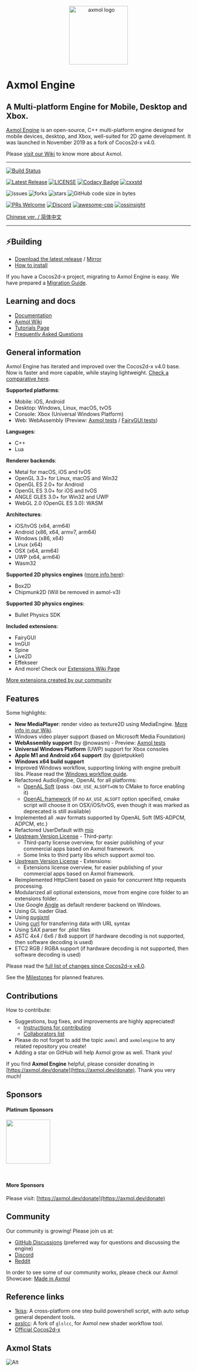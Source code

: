 <p align="center"><a href="https://axmol.dev" target="_blank" rel="noopener noreferrer"><img width="160" src="https://axmol.dev/assets/img/logo.png" alt="axmol logo"></a></p>

# Axmol Engine

## A Multi-platform Engine for Mobile, Desktop and Xbox.

[Axmol Engine](https://axmol.dev) is an open-source, C++ multi-platform engine designed for mobile devices, desktop, and Xbox, well-suited for 2D game development. It was launched in November 2019 as a fork of Cocos2d-x v4.0.

Please [visit our Wiki](https://github.com/axmolengine/axmol/wiki) to know more about Axmol.

***

[![Build Status](https://github.com/axmolengine/axmol/workflows/build/badge.svg)](https://github.com/axmolengine/axmol/actions?query=workflow%3Abuild)

[![Latest Release](https://img.shields.io/github/v/release/axmolengine/axmol?label=release)](https://github.com/axmolengine/axmol/releases)
[![LICENSE](https://img.shields.io/badge/license-MIT-blue.svg)](LICENSE)
[![Codacy Badge](https://app.codacy.com/project/badge/Grade/81fa1aba09ab41a98b949064b928d06e)](https://www.codacy.com/gh/axmolengine/axmol/dashboard?utm_source=github.com&amp;utm_medium=referral&amp;utm_content=axmolengine/axmol&amp;utm_campaign=Badge_Grade)
[![cxxstd](https://img.shields.io/badge/cxxstd-c++20-8A2BE2.svg)](https://github.com/axmolengine/axmol)  

![issues](https://img.shields.io/github/issues/axmolengine/axmol?style=plastic)
![forks](https://img.shields.io/github/forks/axmolengine/axmol?style=plastic)
![stars](https://img.shields.io/github/stars/axmolengine/axmol?style=plastic)
![GitHub code size in bytes](https://img.shields.io/github/languages/code-size/axmolengine/axmol?style=plastic)  

[![PRs Welcome](https://img.shields.io/badge/PRs-welcome-blue.svg)](https://github.com/axmolengine/axmol/pulls)
[![Discord](https://img.shields.io/discord/1099599084895088670?label=discord)](https://discord.gg/QjaQBhFVay)
[![awesome-cpp](https://badgen.net/badge/icon/awesome-cpp/pink?icon=awesome&label&color)](https://github.com/fffaraz/awesome-cpp)
[![ossinsight](https://badgen.net/badge/icon/ossinsight/pink?icon=awesome&label&color)](https://ossinsight.io/collections/game-engine/)

[Chinese ver. / 简体中文](README_CN.md)

***

## ⚡️Building

* [Download the latest release](https://github.com/axmolengine/axmol/releases) / [Mirror](https://gitee.com/simdsoft/axmol)
* [How to install](docs/DevSetup.md)

If you have a Cocos2d-x project, migrating to Axmol Engine is easy. We have prepared a [Migration Guide](https://github.com/axmolengine/axmol/wiki/Cocos2d%E2%80%90x-migration-guide).

## Learning and docs

* [Documentation](https://axmol.dev/manual/latest/)
* [Axmol Wiki](https://github.com/axmolengine/axmol/wiki)
* [Tutorials Page](https://github.com/axmolengine/axmol/wiki/Tutorials)
* [Frequently Asked Questions](https://github.com/axmolengine/axmol/wiki/FAQ)

## General information

Axmol Engine has iterated and improved over the Cocos2d-x v4.0 base. Now is faster and more capable, while staying lightweight. [Check a comparative here](https://github.com/axmolengine/axmol/wiki/Axmol-vs-Cocos2d%E2%80%90x).

**Supported platforms**:
* Mobile: iOS, Android
* Desktop: Windows, Linux, macOS, tvOS
* Console: Xbox (Universal Windows Platform)
* Web: WebAssembly (Preview: [Axmol tests](https://axmol.netlify.app/wasm/cpp-tests/cpp-tests) / [FairyGUI tests](https://axmol.netlify.app/wasm/fairygui-tests/fairygui-tests))

**Languages**:
* C++
* Lua

**Renderer backends**:
* Metal for macOS, iOS and tvOS
* OpenGL 3.3+ for Linux, macOS and Win32
* OpenGL ES 2.0+ for Android
* OpenGL ES 3.0+ for iOS and tvOS
* ANGLE GLES 3.0+ for Win32 and UWP
* WebGL 2.0 (OpenGL ES 3.0): WASM

**Architectures**:
* iOS/tvOS (x64, arm64)
* Android (x86, x64, armv7, arm64)
* Windows (x86, x64)
* Linux (x64)
* OSX (x64, arm64)
* UWP (x64, arm64)
* Wasm32

**Supported 2D physics engines** ([more info here](https://github.com/axmolengine/axmol/wiki/2D-Physics-Engines-Information)):
* Box2D
* Chipmunk2D (Will be removed in axmol-v3)

**Supported 3D physics engines**:
* Bullet Physics SDK

**Included extensions**:
* FairyGUI
* ImGUI
* Spine
* Live2D
* Effekseer
* And more! Check our [Extensions Wiki Page](https://github.com/axmolengine/axmol/wiki/Extensions)

[More extensions created by our community](https://github.com/axmolengine/axmol/wiki/Made-in-Axmol) 

## Features

Some highlights:

- **New MediaPlayer**: render video as texture2D using MediaEngine. [More info in our Wiki](https://github.com/axmolengine/axmol/wiki/Media-Player).
- Windows video player support (based on Microsoft Media Foundation)
- **WebAssembly support** (by @nowasm) - Preview: [Axmol tests](https://axmol.netlify.app/wasm/cpp-tests/cpp-tests)
- **Universal Windows Platform** (UWP) support for Xbox consoles
- **Apple M1 and Android x64 support** (by @pietpukkel)
- **Windows x64 build support**
- Improved Windows workflow, supporting linking with engine prebuilt libs. Please read the [Windows workflow guide](https://github.com/axmolengine/axmol/issues/564).
- Refactored AudioEngine, OpenAL for all platforms:
    - [OpenAL Soft](https://github.com/kcat/openal-soft) (pass `-DAX_USE_ALSOFT=ON` to CMake to force enabling it)
    - [OpenAL.framework](https://opensource.apple.com/tarballs/OpenAL) (if no `AX_USE_ALSOFT` option specified, cmake script will choose it on OSX/iOS/tvOS, even though it was marked as deprecated is still available)
- Implemented all .wav formats supported by OpenAL Soft (MS-ADPCM, ADPCM, etc.)
- Refactored UserDefault with [mio](https://github.com/mandreyel/mio)
- [Upstream Version License](3rdparty/README.md) - Third-party:
    - Third-party license overview, for easier publishing of your commercial apps based on Axmol framework.
    - Some links to third party libs which support axmol too.
- [Upstream Version License](extensions/README.md) - Extensions:
    - Extensions license overview, for easier publishing of your commercial apps based on Axmol framework.
- Reimplemented HttpClient based on yasio for concurrent http requests processing.
- Modularized all optional extensions, move from engine core folder to an extensions folder.
- Use Google [Angle](https://github.com/google/angle) as default renderer backend on Windows.
- Using GL loader Glad.
- Using [pugixml](https://pugixml.org)
- Using [curl](https://github.com/curl/curl) for transferring data with URL syntax
- Using SAX parser for .plist files
- ASTC 4x4 / 6x6 / 8x8 support (if hardware decoding is not supported, then software decoding is used)
- ETC2 RGB / RGBA support (if hardware decoding is not supported, then software decoding is used)
 
Please read the [full list of changes since Cocos2d-x v4.0](CHANGELOG.md). 

See the [Milestones](https://github.com/axmolengine/axmol/milestones) for planned features.

## Contributions

How to contribute:

* Suggestions, bug fixes, and improvements are highly appreciated!
  - [Instructions for contributing](CONTRIBUTING.md)
  - [Collaborators list](AUTHORS.md)
* Please do not forget to add the topic `axmol` and `axmolengine` to any related repository you create!
* Adding a star on GitHub will help Axmol grow as well. Thank you!

If you find **Axmol Engine** helpful, please consider donating in [https://axmol.dev/donate](https://axmol.dev/donate). Thank you very much!

## Sponsors

#### Platinum Sponsors

<p align="left">
  <a href="https://scorewarrior.com/?ad=axmol" target=_blank><img
    src="https://cdn.prod.website-files.com/633da33305ac754156026dd8/63566f1edf5f0712f94f7f1b_sw-triangle-821890.svg" height="120"
  /></a>
</p>

<p>&nbsp;</p>

#### More Sponsors

Please visit: [https://axmol.dev/donate](https://axmol.dev/donate)

## Community

Our community is growing! Please join us at:
 * [GitHub Discussions](https://github.com/axmolengine/axmol/discussions) (preferred way for questions and discussing the engine)
 * [Discord](https://discord.gg/QjaQBhFVay)
 * [Reddit](https://www.reddit.com/r/axmol/)

In order to see some of our community works, please check our Axmol Showcase: [Made in Axmol](https://github.com/axmolengine/axmol/wiki/Made-in-Axmol)

## Reference links

- [1kiss](https://github.com/simdsoft/1kiss): A cross-platform one step build powershell script, with auto setup general dependent tools.
- [axslcc](https://github.com/axmolengine/axslcc): A fork of `glslcc`, for Axmol new shader workflow tool.
- [Official Cocos2d-x](https://github.com/cocos2d/cocos2d-x)

## Axmol Stats

![Alt](https://repobeats.axiom.co/api/embed/6fcb8168a3af91ba9e797a1f14a3c2edc42ac56a.svg "Repobeats analytics image")
